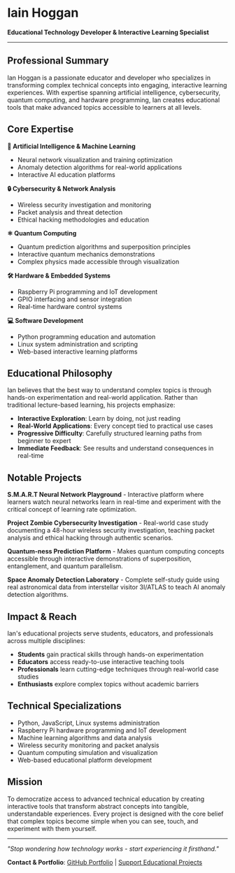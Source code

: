 # Iain Hoggan
**Educational Technology Developer & Interactive Learning Specialist**

---

## Professional Summary

Ian Hoggan is a passionate educator and developer who specializes in transforming complex technical concepts into engaging, interactive learning experiences. With expertise spanning artificial intelligence, cybersecurity, quantum computing, and hardware programming, Ian creates educational tools that make advanced topics accessible to learners at all levels.

## Core Expertise

**🤖 Artificial Intelligence & Machine Learning**
- Neural network visualization and training optimization
- Anomaly detection algorithms for real-world applications
- Interactive AI education platforms

**🔒 Cybersecurity & Network Analysis**
- Wireless security investigation and monitoring
- Packet analysis and threat detection
- Ethical hacking methodologies and education

**⚛️ Quantum Computing**
- Quantum prediction algorithms and superposition principles
- Interactive quantum mechanics demonstrations
- Complex physics made accessible through visualization

**🛠️ Hardware & Embedded Systems**
- Raspberry Pi programming and IoT development
- GPIO interfacing and sensor integration
- Real-time hardware control systems

**💻 Software Development**
- Python programming education and automation
- Linux system administration and scripting
- Web-based interactive learning platforms

## Educational Philosophy

Ian believes that the best way to understand complex topics is through hands-on experimentation and real-world application. Rather than traditional lecture-based learning, his projects emphasize:

- **Interactive Exploration**: Learn by doing, not just reading
- **Real-World Applications**: Every concept tied to practical use cases
- **Progressive Difficulty**: Carefully structured learning paths from beginner to expert
- **Immediate Feedback**: See results and understand consequences in real-time

## Notable Projects

**S.M.A.R.T Neural Network Playground** - Interactive platform where learners watch neural networks learn in real-time and experiment with the critical concept of learning rate optimization.

**Project Zombie Cybersecurity Investigation** - Real-world case study documenting a 48-hour wireless security investigation, teaching packet analysis and ethical hacking through authentic scenarios.

**Quantum-ness Prediction Platform** - Makes quantum computing concepts accessible through interactive demonstrations of superposition, entanglement, and quantum parallelism.

**Space Anomaly Detection Laboratory** - Complete self-study guide using real astronomical data from interstellar visitor 3I/ATLAS to teach AI anomaly detection algorithms.

## Impact & Reach

Ian's educational projects serve students, educators, and professionals across multiple disciplines:

- **Students** gain practical skills through hands-on experimentation
- **Educators** access ready-to-use interactive teaching tools
- **Professionals** learn cutting-edge techniques through real-world case studies
- **Enthusiasts** explore complex topics without academic barriers

## Technical Specializations

- Python, JavaScript, Linux systems administration
- Raspberry Pi hardware programming and IoT development
- Machine learning algorithms and data analysis
- Wireless security monitoring and packet analysis
- Quantum computing simulation and visualization
- Web-based educational platform development

## Mission

To democratize access to advanced technical education by creating interactive tools that transform abstract concepts into tangible, understandable experiences. Every project is designed with the core belief that complex topics become simple when you can see, touch, and experiment with them yourself.

---

*"Stop wondering how technology works - start experiencing it firsthand."*

**Contact & Portfolio**: [GitHub Portfolio](https://ihoggan.github.io/ihoggan-portfolio/) | [Support Educational Projects](https://github.com/sponsors/ihoggan)

